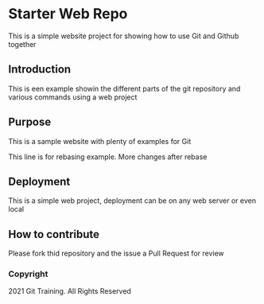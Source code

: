 # Starter Web Repo

This is a simple website project for 
showing how to use Git and Github together

## Introduction
This is een example showin the different parts of the git repository and various commands using a web project

## Purpose

This is a sample website with plenty of examples for Git

This line is for rebasing example.
More changes after rebase

## Deployment
This is a simple web project, deployment can be on any web server or even local 

## How to contribute
Please fork thid repository and the issue a Pull Request for review

### Copyright
2021 Git Training. All Rights Reserved